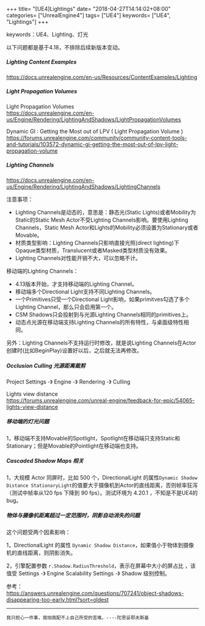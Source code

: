 +++
title= "[UE4]Lightings"
date= "2018-04-27T14:14:02+08:00"
categories= ["UnrealEngine4"]
tags= ["UE4"]
keywords= ["UE4", "Lightings"]
+++

keywords：UE4、Lighting、灯光

以下问题都是基于4.18，不排除后续新版本变动。

##### Lighting Content Examples

https://docs.unrealengine.com/en-us/Resources/ContentExamples/Lighting


##### Light Propagation Volumes
Light Propagation Volumes  
https://docs.unrealengine.com/en-us/Engine/Rendering/LightingAndShadows/LightPropagationVolumes

Dynamic GI : Getting the Most out of LPV ( Light Propagation Volume )  
https://forums.unrealengine.com/community/community-content-tools-and-tutorials/103572-dynamic-gi-getting-the-most-out-of-lpv-light-propagation-volume

##### Lighting Channels
https://docs.unrealengine.com/en-us/Engine/Rendering/LightingAndShadows/LightingChannels

注意事项：

+ Lighting Channels是动态的，意思是：静态光(Static Lights)或者Mobility为Static的Static Mesh Actor不受Lighting Channels影响。要使用Lighting Channels，Static Mesh Actor和Lights的Mobility必须设置为Stationary或者Movable。
+ 材质类型影响：Lighting Channels只影响直接光照(direct lighting)下Opaque类型材质，Translucent或者Masked类型材质没有效果。
+ Lighting Channels对性能开销不大，可以忽略不计。

移动端的Lighting Channels：

+ 4.13版本开始，才支持移动端的Lighting Channel。
+ 移动端多个Directional Light支持不同Lighting Channels。
+ 一个Primitives只受一个Directional Light影响，如果primitves勾选了多个Lighting Channel，那么只会启用第一个。
+ CSM Shadows只会投射到与光源Lighting Channels相同的primitives上。
+ 动态点光源在移动端支持Lighting Channels的所有特性，与桌面级特性相同。

另外：Lighting Channels不支持运行时修改，就是说Lighting Channels在Actor创建时(比如BeginPlay)设置好以后，之后就无法再修改。

##### Occlusion Culling 光源距离裁剪
Project Settings -》 Engine -》 Rendering -》 Culling

Lights view distance  
https://forums.unrealengine.com/unreal-engine/feedback-for-epic/54065-lights-view-distance


##### 移动端的灯光问题

1，移动端不支持Movable的Spotlight，Spotlight在移动端只支持Static和Stationary；但是Movable的Pointlight在移动端也支持。

##### Cascaded Shadow Maps 相关

1，大规模 Actor 同屏时，比如 500 个，DirectionalLight 的属性`Dynamic Shadow Distance StationaryLight`的值要大于摄像机到Actor的直线距离，否则帧率狂泻（测试中帧率从120 fps 下降到 90 fps）。测试环境为 4.20.1 ，不知是不是UE4的bug。


##### 物体与摄像机距离超过一定范围时，阴影自动消失的问题

这个问题受两个因素影响：

1，DirectionalLight 的属性 `Dynamic Shadow Distance`，如果值小于物体到摄像机的直线距离，则阴影消失。

2，引擎配置参数 `r.Shadow.RadiusThreshold`，表示在屏幕中大小的屏占比 ，该值受 Settings -》 Engine Scalability Settings -》 Shadow 级别控制。

参考：  
https://answers.unrealengine.com/questions/707241/object-shadows-disappearing-too-early.html?sort=oldest

***
`我只担心一件事，我怕我配不上自己所受的苦难。----陀思妥耶夫斯基`
